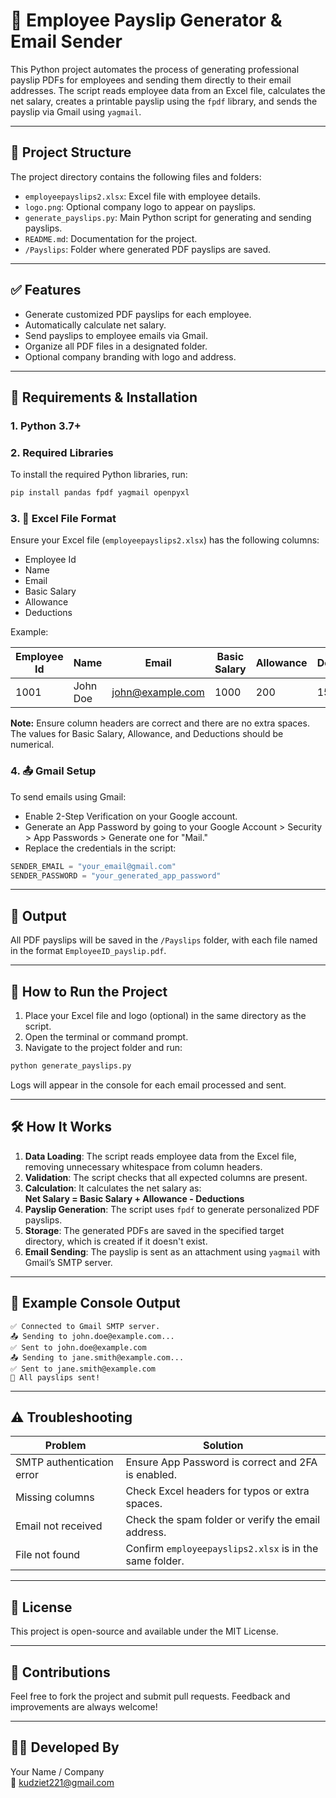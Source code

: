 # 🧾 Employee Payslip Generator & Email Sender

This Python project automates the process of generating professional payslip PDFs for employees and sending them directly to their email addresses. The script reads employee data from an Excel file, calculates the net salary, creates a printable payslip using the `fpdf` library, and sends the payslip via Gmail using `yagmail`.

---

## 📁 Project Structure

The project directory contains the following files and folders:
- `employeepayslips2.xlsx`: Excel file with employee details.
- `logo.png`: Optional company logo to appear on payslips.
- `generate_payslips.py`: Main Python script for generating and sending payslips.
- `README.md`: Documentation for the project.
- `/Payslips`: Folder where generated PDF payslips are saved.

---

## ✅ Features

- Generate customized PDF payslips for each employee.
- Automatically calculate net salary.
- Send payslips to employee emails via Gmail.
- Organize all PDF files in a designated folder.
- Optional company branding with logo and address.

---

## 🔧 Requirements & Installation

### 1. **Python 3.7+**

### 2. Required Libraries

To install the required Python libraries, run:

```bash
pip install pandas fpdf yagmail openpyxl
```

### 3. 📂 Excel File Format

Ensure your Excel file (`employeepayslips2.xlsx`) has the following columns:
- Employee Id
- Name
- Email
- Basic Salary
- Allowance
- Deductions

Example:

| Employee Id | Name        | Email               | Basic Salary | Allowance | Deductions |
|-------------|-------------|---------------------|--------------|-----------|------------|
| 1001        | John Doe    | john@example.com     | 1000         | 200       | 150        |

**Note:** Ensure column headers are correct and there are no extra spaces. The values for Basic Salary, Allowance, and Deductions should be numerical.

### 4. 📤 Gmail Setup

To send emails using Gmail:
- Enable 2-Step Verification on your Google account.
- Generate an App Password by going to your Google Account > Security > App Passwords > Generate one for "Mail."
- Replace the credentials in the script:

```python
SENDER_EMAIL = "your_email@gmail.com"
SENDER_PASSWORD = "your_generated_app_password"
```

---

## 🧾 Output

All PDF payslips will be saved in the `/Payslips` folder, with each file named in the format `EmployeeID_payslip.pdf`.

---

## 🚀 How to Run the Project

1. Place your Excel file and logo (optional) in the same directory as the script.
2. Open the terminal or command prompt.
3. Navigate to the project folder and run:

```bash
python generate_payslips.py
```

Logs will appear in the console for each email processed and sent.

---

## 🛠️ How It Works

1. **Data Loading**: The script reads employee data from the Excel file, removing unnecessary whitespace from column headers.
2. **Validation**: The script checks that all expected columns are present.
3. **Calculation**: It calculates the net salary as:  
   **Net Salary = Basic Salary + Allowance - Deductions**
4. **Payslip Generation**: The script uses `fpdf` to generate personalized PDF payslips.
5. **Storage**: The generated PDFs are saved in the specified target directory, which is created if it doesn't exist.
6. **Email Sending**: The payslip is sent as an attachment using `yagmail` with Gmail’s SMTP server.

---

## 🧪 Example Console Output

```
✅ Connected to Gmail SMTP server.
📤 Sending to john.doe@example.com...
✅ Sent to john.doe@example.com
📤 Sending to jane.smith@example.com...
✅ Sent to jane.smith@example.com
🏁 All payslips sent!
```

---

## ⚠️ Troubleshooting

| Problem                   | Solution                                            |
|---------------------------|-----------------------------------------------------|
| SMTP authentication error | Ensure App Password is correct and 2FA is enabled. |
| Missing columns           | Check Excel headers for typos or extra spaces.     |
| Email not received        | Check the spam folder or verify the email address. |
| File not found            | Confirm `employeepayslips2.xlsx` is in the same folder. |

---

## 📄 License

This project is open-source and available under the MIT License.

---

## 🤝 Contributions

Feel free to fork the project and submit pull requests. Feedback and improvements are always welcome!

---

## 👨‍💼 Developed By

Your Name / Company  
📧 kudziet221@gmail.com


